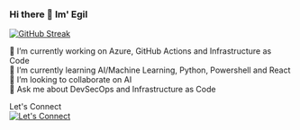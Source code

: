 ### Hi there 👋 Im' Egil 

<!--
**EgilDankel/egildankel** is a ✨ _special_ ✨ repository because its `README.md` (this file) appears on your GitHub profile.

- 🔭 I’m currently working on ...
- 🌱 I’m currently learning ...
- 👯 I’m looking to collaborate on ...
- 🤔 I’m looking for help with ...
- 💬 Ask me about ...
- 📫 How to reach me: ...
- 😄 Pronouns: ...
- ⚡ Fun fact: ...

-->
[![GitHub Streak](https://streak-stats.demolab.com?user=EgilDankel&theme=blue-green&hide_border=true&border_radius=5&date_format=j%20M%5B%20Y%5D&card_width=800)](https://git.io/streak-stats)

🔭 I’m currently working on Azure, GitHub Actions and Infrastructure as Code <br>
🌱 I’m currently learning AI/Machine Learning, Python, Powershell and React <br>
👯 I’m looking to collaborate on AI <br> 
💬 Ask me about DevSecOps and Infrastructure as Code <br>




Let's Connect<br>
[![Let's Connect](https://img.shields.io/badge/LinkedIn-0077B5?style=for-the-badge&logo=linkedin&logoColor=white)](https://www.linkedin.com/in/egildankel/)

              
